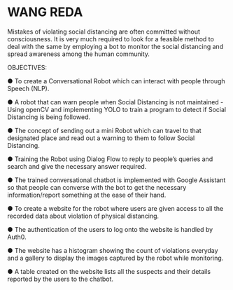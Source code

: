 # WANG REDA

Mistakes of violating social distancing are often committed without consciousness. 
It is very much required to look for a feasible method to deal with the same by employing a bot to monitor the social distancing and spread awareness among the human community. 

OBJECTIVES:

● To create a Conversational Robot which can interact with people through Speech (NLP).

● A robot that can warn people when Social Distancing is not maintained -Using openCV and implementing YOLO to train a program to detect if
Social Distancing is being followed.

● The concept of sending out a mini Robot which can travel to that designated place and read out a warning to them to follow Social
Distancing.

● Training the Robot using Dialog Flow to reply to people’s queries and search and give the necessary answer required.

● The trained conversational chatbot is implemented with Google Assistant so that people can converse with the bot to get the necessary
information/report something at the ease of their hand.

● To create a website for the robot where users are given access to all the recorded data about violation of physical distancing.

● The authentication of the users to log onto the website is handled by Auth0.

● The website has a histogram showing the count of violations everyday and a gallery to display the images captured by the robot while
monitoring.

● A table created on the website lists all the suspects and their details reported by the users to the chatbot.
